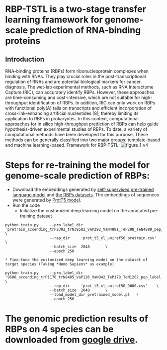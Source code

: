 # RBP-TSTL is a two-stage transfer learning framework for genome-scale prediction of RNA-binding proteins
## Introduction

<!-- RNA-binding proteins (RBPs) form ribonucleoprotein complexes when binding with RNAs. They play crucial roles in the post-transcriptional regulation of RNAs and are potential biological markers for cancer diagnosis [1-5]. The wet-lab experimental methods, such as RNA Interactome Capture (RIC) [6], can accurately identify RBPs. However, these approaches are time-consuming and cost-intensive, which are not suitable for high-throughput identification of RBPs [7]. In addition, RIC can only work on RBPs with functional poly(A) tails on transcripts and efficient incorporation of cross-link-enhancing artificial nucleotides [8], thereby limiting its application to RBPs in prokaryotes. In this context, computational approaches for in silico high-throughput prediction of RBPs can help guide hypothesis-driven experimental studies of RBPs. To date, a variety of computational methods have been developed for this purpose. These methods can be generally classified into two major groups: template-based and machine learning-based.
 -->
RNA-binding proteins (RBPs) form ribonucleoprotein complexes when binding with RNAs. They play crucial roles in the post-transcriptional regulation of RNAs and are potential biological markers for cancer diagnosis. The wet-lab experimental methods, such as RNA Interactome Capture (RIC), can accurately identify RBPs. However, these approaches are time-consuming and cost-intensive, which are not suitable for high-throughput identification of RBPs. In addition, RIC can only work on RBPs with functional poly(A) tails on transcripts and efficient incorporation of cross-link-enhancing artificial nucleotides [8], thereby limiting its application to RBPs in prokaryotes. In this context, computational approaches for in silico high-throughput prediction of RBPs can help guide hypothesis-driven experimental studies of RBPs. To date, a variety of computational methods have been developed for this purpose. These methods can be generally classified into two major groups: template-based and machine learning-based.
Framework for RBP-TSTL:
![figure_1_v4](https://user-images.githubusercontent.com/72983482/154390499-45bed4dc-a8f4-4c38-9a5a-e91b0d112842.png)

# Steps for re-training the model for genome-scale prediction of RBPs:
* Download the embeddings generated by [self-supervised pre-trained language model](https://drive.google.com/drive/folders/18nCJNhuC_v0GuvxgztJ6YDPKq3wH3YhD?usp=sharing) and [the RBPs datasets](https://drive.google.com/drive/folders/1T_PGS3Ake0HGG7S4A4nopcJY5ieQur_4?usp=sharing). The embeddings of sequences were generated by [ProtT5 model](https://github.com/agemagician/ProtTrans).
* Run the code 
  * Initialize the customized deep learning model on the annotated pre-training dataset
```
python train.py     --pro_label_dir 'pretrain_accending_trP2392_trN38582_VaP292_VaN4881_TeP298_TeN4889_pep_label.csv'   \ 
                    --rep_dir     'prot_t5_xl_uniref50_pretrain.csv'    \
                    --batch_size  2048       \
                    --epoch 250 
```
    * Fine-tune the customized deep learning model on the dataset of target species (Taking *Homo Sapiens* as example)
```
python train.py     --pro_label_dir '9606_accending_trP1170_trN8485_VaP126_VaN942_TeP178_TeN1202_pep_label.csv'   \ 
                    --rep_dir     'prot_t5_xl_uniref50_9606.csv'    \
                    --batch_size  2048       \
                    --load_model_dir pretrained_model.pl   \
                    --epoch 250 
```
# The genomic prediction results of RBPs on 4 species can be downloaded from [google drive](https://drive.google.com/file/d/1i0oYZCt24j5--rBCuUeky81qEOZwlLT9/view?usp=sharing).
